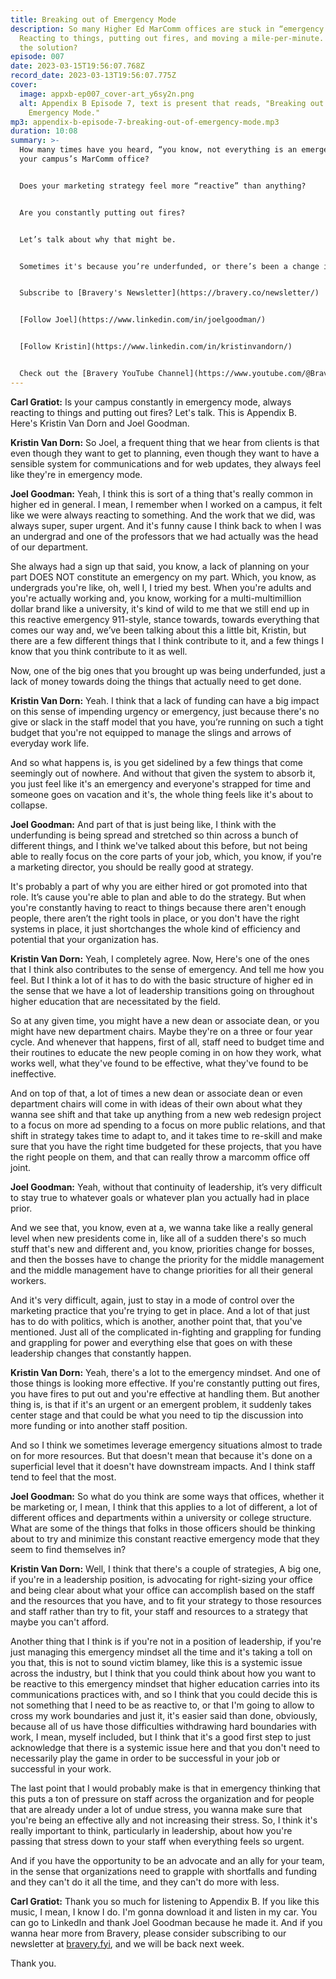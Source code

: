 ```yaml
---
title: Breaking out of Emergency Mode
description: So many Higher Ed MarComm offices are stuck in “emergency mode.”
  Reacting to things, putting out fires, and moving a mile-per-minute. What's
  the solution?
episode: 007
date: 2023-03-15T19:56:07.768Z
record_date: 2023-03-13T19:56:07.775Z
cover:
  image: appxb-ep007_cover-art_y6sy2n.png
  alt: Appendix B Episode 7, text is present that reads, "Breaking out of
    Emergency Mode."
mp3: appendix-b-episode-7-breaking-out-of-emergency-mode.mp3
duration: 10:08
summary: >-
  How many times have you heard, “you know, not everything is an emergency,” in
  your campus’s MarComm office?


  Does your marketing strategy feel more “reactive” than anything?


  Are you constantly putting out fires?


  Let’s talk about why that might be.


  Sometimes it's because you’re underfunded, or there’s been a change in leadership, but often, it just comes down to setting proper goals and expectations based on the size and abilities of your team.


  Subscribe to [Bravery's Newsletter](https://bravery.co/newsletter/)


  [Follow Joel](https://www.linkedin.com/in/joelgoodman/)


  [Follow Kristin](https://www.linkedin.com/in/kristinvandorn/)


  Check out the [Bravery YouTube Channel](https://www.youtube.com/@BraveryMedia)
---
```

**Carl Gratiot:** Is your campus constantly in emergency mode, always reacting to things and putting out fires? Let's talk. This is Appendix B. Here's Kristin Van Dorn and Joel Goodman. 

**Kristin Van Dorn:** So Joel, a frequent thing that we hear from clients is that even though they want to get to planning, even though they want to have a sensible system for communications and for web updates, they always feel like they're in emergency mode.

**Joel Goodman:** Yeah, I think this is sort of a thing that's really common in higher ed in general. I mean, I remember when I worked on a campus, it felt like we were always reacting to something. And the work that we did, was always super, super urgent. And it's funny cause I think back to when I was an undergrad and one of the professors that we had actually was the head of our department.

She always had a sign up that said, you know, a lack of planning on your part DOES NOT constitute an emergency on my part. Which, you know, as undergrads you're like, oh, well I, I tried my best. When you're adults and you're actually working and, you know, working for a multi-multimillion dollar brand like a university, it's kind of wild to me that we still end up in this reactive emergency 911-style, stance towards, towards everything that comes our way and, we’ve been talking about this a little bit, Kristin, but there are a few different things that I think contribute to it, and a few things I know that you think contribute to it as well.

Now, one of the big ones that you brought up was being underfunded, just a lack of money towards doing the things that actually need to get done. 

**Kristin Van Dorn:** Yeah. I think that a lack of funding can have a big impact on this sense of impending urgency or emergency, just because there's no give or slack in the staff model that you have, you’re running on such a tight budget that you're not equipped to manage the slings and arrows of everyday work life. 

And so what happens is, is you get sidelined by a few things that come seemingly out of nowhere. And without that given the system to absorb it, you just feel like it's an emergency and everyone's strapped for time and someone goes on vacation and it's, the whole thing feels like it's about to collapse.

**Joel Goodman:** And part of that is just being like, I think with the underfunding is being spread and stretched so thin across a bunch of different things, and I think we've talked about this before, but not being able to really focus on the core parts of your job, which, you know, if you're a marketing director, you should be really good at strategy.

It's probably a part of why you are either hired or got promoted into that role. It’s cause you're able to plan and able to do the strategy. But when you're constantly having to react to things because there aren't enough people, there aren’t the right tools in place, or you don't have the right systems in place, it just shortchanges the whole kind of efficiency and potential that your organization has. 

**Kristin Van Dorn:** Yeah, I completely agree. Now, Here's one of the ones that I think also contributes to the sense of emergency. And tell me how you feel. But I think a lot of it has to do with the basic structure of higher ed in the sense that we have a lot of leadership transitions going on throughout higher education that are necessitated by the field. 

So at any given time, you might have a new dean or associate dean, or you might have new department chairs. Maybe they're on a three or four year cycle. And whenever that happens, first of all, staff need to budget time and their routines to educate the new people coming in on how they work, what works well, what they've found to be effective, what they've found to be ineffective.

And on top of that, a lot of times a new dean or associate dean or even department chairs will come in with ideas of their own about what they wanna see shift and that take up anything from a new web redesign project to a focus on more ad spending to a focus on more public relations, and that shift in strategy takes time to adapt to, and it takes time to re-skill and make sure that you have the right time budgeted for these projects, that you have the right people on them, and that can really throw a marcomm office off joint. 

**Joel Goodman:** Yeah, without that continuity of leadership, it’s very difficult to stay true to whatever goals or whatever plan you actually had in place prior.

And we see that, you know, even at a, we wanna take like a really general level when new presidents come in, like all of a sudden there's so much stuff that's new and different and, you know, priorities change for bosses, and then the bosses have to change the priority for the middle management and the middle management have to change priorities for all their general workers.

And it's very difficult, again, just to stay in a mode of control over the marketing practice that you're trying to get in place. And a lot of that just has to do with politics, which is another, another point that, that you've mentioned. Just all of the complicated in-fighting and grappling for funding and grappling for power and everything else that goes on with these leadership changes that constantly happen.

**Kristin Van Dorn:** Yeah, there's a lot to the emergency mindset. And one of those things is looking more effective. If you're constantly putting out fires, you have fires to put out and you're effective at handling them. But another thing is, is that if it's an urgent or an emergent problem, it suddenly takes center stage and that could be what you need to tip the discussion into more funding or into another staff position.

And so I think we sometimes leverage emergency situations almost to trade on for more resources. But that doesn't mean that because it's done on a superficial level that it doesn't have downstream impacts. And I think staff tend to feel that the most.

**Joel Goodman:** So what do you think are some ways that offices, whether it be marketing or, I mean, I think that this applies to a lot of different, a lot of different offices and departments within a university or college structure. What are some of the things that folks in those officers should be thinking about to try and minimize this constant reactive emergency mode that they seem to find themselves in?

**Kristin Van Dorn:** Well, I think that there's a couple of strategies, A big one, if you're in a leadership position, is advocating for right-sizing your office and being clear about what your office can accomplish based on the staff and the resources that you have, and to fit your strategy to those resources and staff rather than try to fit, your staff and resources to a strategy that maybe you can't afford.

Another thing that I think is if you're not in a position of leadership, if you're just managing this emergency mindset all the time and it's taking a toll on you that, this is not to sound victim blamey, like this is a systemic issue across the industry, but I think that you could think about how you want to be reactive to this emergency mindset that higher education carries into its communications practices with, and so I think that you could decide this is not something that I need to be as reactive to, or that I'm going to allow to cross my work boundaries and just it, it's easier said than done, obviously, because all of us have those difficulties withdrawing hard boundaries with work, I mean, myself included, but I think that it's a good first step to just acknowledge that there is a systemic issue here and that you don't need to necessarily play the game in order to be successful in your job or successful in your work.

The last point that I would probably make is that in emergency thinking that this puts a ton of pressure on staff across the organization and for people that are already under a lot of undue stress, you wanna make sure that you're being an effective ally and not increasing their stress. So, I think it's really important to think, particularly in leadership, about how you're passing that stress down to your staff when everything feels so urgent.

And if you have the opportunity to be an advocate and an ally for your team, in the sense that organizations need to grapple with shortfalls and funding and they can't do it all the time, and they can't do more with less.

**Carl Gratiot:** Thank you so much for listening to Appendix B. If you like this music, I mean, I know I do. I'm gonna download it and listen in my car. You can go to LinkedIn and thank Joel Goodman because he made it. And if you wanna hear more from Bravery, please consider subscribing to our newsletter at [bravery.fyi](https://bravery.co/newsletter/), and we will be back next week.

Thank you.